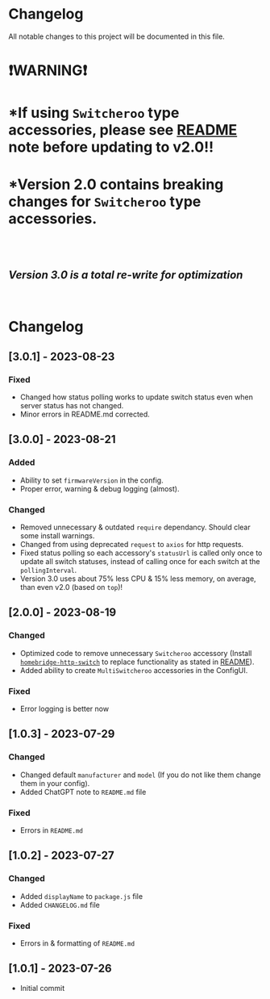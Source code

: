 # Changelog
All notable changes to this project will be documented in this file.

# &#x2757;**WARNING**&#x2757;
# *If using `Switcheroo` type accessories, please see [README](https://github.com/iSteve-O/homebridge-multiswitcheroo/blob/OffFix/README.md) note before updating to v2.0!!
# *Version 2.0 contains breaking changes for `Switcheroo` type accessories.


</br>
</br>

## *Version 3.0 is a total re-write for optimization*

</br>

# Changelog
## [3.0.1] - 2023-08-23
### Fixed
- Changed how status polling works to update switch status even when server status has not changed.
- Minor errors in README.md corrected.


## [3.0.0] - 2023-08-21
### Added
- Ability to set `firmwareVersion` in the config.
- Proper error, warning & debug logging (almost).

### Changed
- Removed unnecessary & outdated `require` dependancy. Should clear some install warnings.
- Changed from using deprecated `request` to `axios` for http requests.
- Fixed status polling so each accessory's `statusUrl` is called only once to update all switch statuses, instead of calling once for each switch at the `pollingInterval`.
- Version 3.0 uses about 75% less CPU & 15% less memory, on average, than even v2.0 (based on `top`)!


## [2.0.0] - 2023-08-19
### Changed
- Optimized code to remove unnecessary `Switcheroo` accessory
    (Install [`homebridge-http-switch`](https://github.com/Supereg/homebridge-http-switch/tree/master) to replace functionality as stated in [README](https://github.com/iSteve-O/homebridge-multiswitcheroo/blob/OffFix/README.md)).
- Added ability to create `MultiSwitcheroo` accessories in the ConfigUI.

### Fixed
- Error logging is better now


## [1.0.3] - 2023-07-29
### Changed
- Changed default `manufacturer` and `model`
    (If you do not like them change them in your config).
- Added ChatGPT note to `README.md` file

### Fixed
- Errors in `README.md`


## [1.0.2] - 2023-07-27
### Changed
- Added `displayName` to `package.js` file
- Added `CHANGELOG.md` file

### Fixed
- Errors in & formatting of `README.md`


## [1.0.1] - 2023-07-26
- Initial commit
